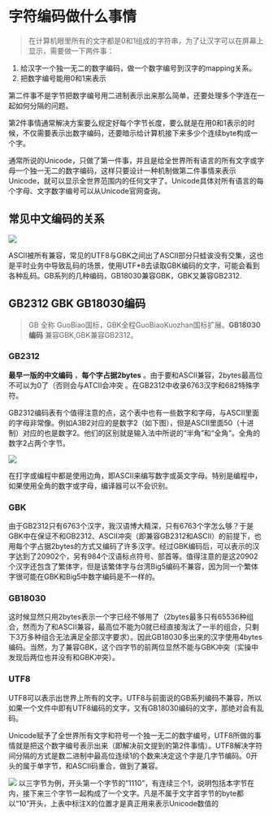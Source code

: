 # 字符编码做什么事情

>	在计算机眼里所有的文字都是0和1组成的字符串，为了让汉字可以在屏幕上显示，需要做一下两件事：

1. 给汉字一个独一无二的数字编码，做一个数字编号到汉字的mapping关系。
2. 把数字编号能用0和1来表示

第二件事不是字节把数字编号用二进制表示出来那么简单，还要处理多个字连在一起如何分隔的问题。

第2件事情通常解决方案要么规定好每个字节长度，要么就是在用0和1表示的时候，不仅需要表示出数字编码，还要暗示给计算机接下来多少个连续byte构成一个字。

通常所说的Unicode，只做了第一件事，并且是给全世界所有语言的所有文字或字母一个独一无二的数字编码，这样只要设计一种机制做第二件事情来表示Unicode，就可以显示全世界范围内的任何文字了。Unicode具体对所有语言的每个字母、文字数字编号可以从Unicode官网查询。

## 常见中文编码的关系
![](https://pic4.zhimg.com/80/v2-0d0285e7b9433eeedf7e705d6e082d13_720w.webp)

ASCII被所有兼容，常见的UTF8与GBK之间出了ASCII部分只蛙诶没有交集，这也是平时业务中导致乱码的场景，使用UTF*8去读取GBK编码的文字，可能会看到各种乱码。GB系列的几种编码，GB18030兼容GBK，GBK又兼容GB2312.


## GB2312 GBK GB18030编码

> GB 全称 GuoBiao国标，GBK全程GuoBiaoKuozhan国标扩展。**GB18030编码** 兼容GBK,GBK兼容GB2312。

### GB2312
**最早一版的中文编码** ，**每个字占据2bytes** 。由于要和ASCII兼容，2bytes最高位不可以为0了（否则会与ATCII会冲突 。在GB2312中收录6763汉字和682特殊字符。

GB2312编码表有个值得注意的点，这个表中也有一些数字和字母，与ASCII里面的字母非常像。例如A3B2对应的是数字2（如下图），但是ASCII里面50（十进制）对应的也是数字2。他们的区别就是输入法中所说的“半角”和“全角”。全角的数字2占两个字节。

![](https://pic3.zhimg.com/80/v2-69e860395dbb458f82e6a9a930cec78a_720w.webp)

在打字或编程中都是使用边角，即ASCII来编写数字或英文字母。特别是编程中，如果使用全角的数字或字母，编译器可以不会识别。

### GBK
由于GB2312只有6763个汉字，我汉语博大精深，只有6763个字怎么够？于是GBK中在保证不和GB2312、ASCII冲突（即兼容GB2312和ASCII）的前提下，也用每个字占据2bytes的方式又编码了许多汉字。经过GBK编码后，可以表示的汉字达到了20902个，另有984个汉语标点符号、部首等。值得注意的是这20902个汉字还包含了繁体字，但是该繁体字与台湾Big5编码不兼容，因为同一个繁体字很可能在GBK和Big5中数字编码是不一样的。

### GB18030
这时候显然只用2bytes表示一个字已经不够用了（2bytes最多只有65536种组合，然而为了和ASCII兼容，最高位不能为0就已经直接淘汰了一半的组合，只剩下3万多种组合无法满足全部汉字要求）。因此GB18030多出来的汉字使用4bytes编码。当然，为了兼容GBK，这个四字节的前两位显然不能与GBK冲突（实操中发现后两位也并没有和GBK冲突）。

### UTF8
UTF8可以表示出世界上所有的文字。UTF8与前面说的GB系列编码不兼容，所以如果一个文件中即有UTF8编码的文字，又有GB18030编码的文字，那绝对会有乱码。

Unicode赋予了全世界所有文字和符号一个独一无二的数字编号，UTF8所做的事情就是把这个数字编号表示出来（即解决前文提到的第2件事情）。UTF8解决字符间分隔的方式是数二进制中最高位连续1的个数来决定这个字是几字节编码。0开头的属于单字节，和ASCII码重合，做到了兼容。

![](https://pic3.zhimg.com/80/v2-ed2d91622887f113588d1e1c96a8c22e_720w.webp)
以三字节为例，开头第一个字节的”1110”，有连续三个1，说明包括本字节在内，接下来三个字节一起构成了一个文字。凡是不属于文字首字节的byte都以“10”开头，上表中标注X的位置才是真正用来表示Unicode数值的


